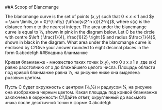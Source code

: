 ##A Scoop of Blancmange

The blancmange curve is the set of points $(x, y)$ such that $0 \le x \le 1$ and $y = \sum \limits_{n = 0}^{\infty} {\dfrac{s(2^n x)}{2^n}}$, where $s(x)$ is the distance from $x$ to the nearest integer.
The area under the blancmange curve is equal to ½, shown in pink in the diagram below.
Let C be the circle with centre $\left ( \frac{1}{4}, \frac{1}{2} \right )$ and radius $\frac{1}{4}$, shown in black in the diagram.
What area under the blancmange curve is enclosed by C?Give your answer rounded to eight decimal places in the form 0.abcdefgh
##Впадина бланманже

Кривая бланманже - множество таких точек (x,y), что 0 ≤ x ≤ 1 и  ,где s(x) равно расстоянию от x до ближайшего целого числа.
Площадь области под кривой бланманже равна ½, на рисунке ниже она выделена розовым цветом.


Пусть C будет окружность с центром (¼,½) и радиусом ¼, на рисунке она изображена черным цветом.
Какая площадь под кривой бланманже заключена в окружности C?Дайте ответ, округленный до восьмого знака после десятичной точки в форме 0.abcdefgh
